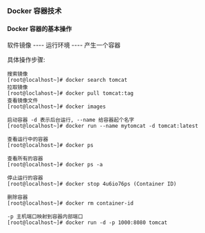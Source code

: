 ### Docker 容器技术



#### Docker 容器的基本操作
软件镜像 ---- 运行环境 ---- 产生一个容器 <br>

具体操作步骤:
```shell
搜索镜像
[root@localhost~]# docker search tomcat
拉取镜像
[root@loclahost~]# docker pull tomcat:tag
查看镜像文件
[root@localhost~]# docker images

启动容器 -d 表示后台运行, --name 给容器起个名字
[root@localhost~]# docker run --name mytomcat -d tomcat:latest

查看运行中的容器
[root@localhost~]# docker ps

查看所有的容器
[root@localhost~]# docker ps -a

停止运行的容器
[root@localhost~]# docker stop 4u6io76ps (Container ID)

删除容器
[root@localhost~]# docker rm container-id

-p 主机端口映射到容器内部端口
[root@localhost~]# docker run -d -p 1000:8080 tomcat
```